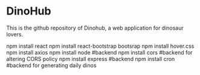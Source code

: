 # DinoHub
This is the github repository of Dinohub, a web application for dinosaur lovers.

npm install react
npm install react-bootstrap bootsrap
npm install hover.css
npm install axios
npm install node    #backend
npm install cors    #backend for altering CORS policy
npm install express #backend
npm install cron #backend for generating daily dinos